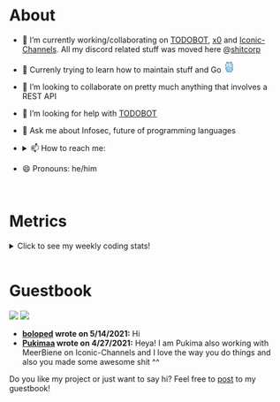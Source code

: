 <h1>About</h1>


- 🔭 I’m currently working/collaborating on [TODOBOT](https://github.com/shitcorp/TODOBOT), [x0](https://github.com/x0tf) and [Iconic-Channels](https://github.com/shitcorp/Iconic-Channels). All my discord related stuff was moved here @[shitcorp](https://github.com/shitcorp/)

- 🌱 Currenly trying to learn how to maintain stuff and Go <img src="go.gif" width="20"/>
- 👯 I’m looking to collaborate on pretty much anything that involves a REST API
- 🤔 I’m looking for help with [TODOBOT](https://github.com/shitcorp/TODOBOT)
- 💬 Ask me about Infosec, future of programming languages
- 
    <details>
    <summary>📫 How to reach me:</summary>
      
      Discord: 686669011601326281 
      
      Email: N/A
   
    </details>


- 😄 Pronouns: he/him

<br>

<h1>Metrics</h1>
<details>
  <summary>Click to see my weekly coding stats!</summary>  
  <br>
  <p align="center">
  <a href="https://github.com/muety/wakapi">
  <img src="./github-metrics.svg" alt="Metrics">
  </a>
  <br>
  </p>
  <br>
</details>
<br>


# Guestbook

<!--START_SECTION:guestbook-->
<a href="https://github.com/boloped"><img src="https://avatars.githubusercontent.com/u/53911231?u=cf0534d0c28698f9a9e57b472634dda9c4fc758f&v=4" height="30"/></a> <a href="https://github.com/Pukimaa"><img src="https://avatars.githubusercontent.com/u/58347116?u=88677dc54fd5589a7bd95f031f06d4a1b069969d&v=4" height="30"/></a>

* **[boloped](https://github.com/boloped) wrote on 5/14/2021:** Hi
* **[Pukimaa](https://github.com/Pukimaa) wrote on 4/27/2021:** Heya! I am Pukima also working with MeerBiene on Iconic-Channels and I love the way you do things and also you made some awesome shit ^^

Do you like my project or just want to say hi? Feel free to [post](https://github.com/MeerBiene/MeerBiene/issues/new?title=Guestbook) to my guestbook!
<!--END_SECTION:guestbook-->








<!--
<p align="center">
  <a href="https://badges.pufler.dev">
    <img src="https://badges.pufler.dev/visits/MeerBiene/MeerBiene?style=flat-square&logo=github">
  </a>
  <a href="https://badges.pufler.dev">
    <img src="https://badges.pufler.dev/repos/MeerBiene?style=flat-square&logo=github">
  </a>
  <a href="https://badges.pufler.dev">
    <img src="https://badges.pufler.dev/commits/monthly/MeerBiene?style=flat-square&logo=github">
  </a>
  
  
  
  </p>
-->

<br>
